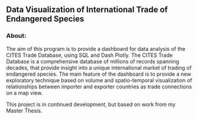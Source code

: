 ## Data Visualization of International Trade of Endangered Species

### About:
The aim of this program is to provide a dashboard for data analysis of the CITES Trade Database, using SQL and Dash Plotly. The CITES Trade Database is a comprehensive database of millions of records spanning decades, that provide insight into a unique international market of trading of endangered species. The main feature of the dashboard is to provide a new exploratory technique based on volume and spatio-temporal visualization of relationships between importer and exporter countries as trade connections on a map view.

This project is in continued development, but based on work from my Master Thesis.

